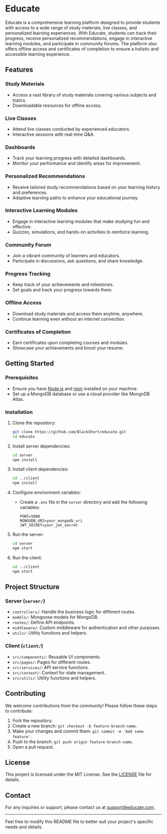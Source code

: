 # Educate

Educate is a comprehensive learning platform designed to provide students with access to a wide range of study materials, live classes, and personalized learning experiences. With Educate, students can track their progress, receive personalized recommendations, engage in interactive learning modules, and participate in community forums. The platform also offers offline access and certificates of completion to ensure a holistic and accessible learning experience.

## Features

### Study Materials
- Access a vast library of study materials covering various subjects and topics.
- Downloadable resources for offline access.

### Live Classes
- Attend live classes conducted by experienced educators.
- Interactive sessions with real-time Q&A.

### Dashboards
- Track your learning progress with detailed dashboards.
- Monitor your performance and identify areas for improvement.

### Personalized Recommendations
- Receive tailored study recommendations based on your learning history and preferences.
- Adaptive learning paths to enhance your educational journey.

### Interactive Learning Modules
- Engage in interactive learning modules that make studying fun and effective.
- Quizzes, simulations, and hands-on activities to reinforce learning.

### Community Forum
- Join a vibrant community of learners and educators.
- Participate in discussions, ask questions, and share knowledge.

### Progress Tracking
- Keep track of your achievements and milestones.
- Set goals and track your progress towards them.

### Offline Access
- Download study materials and access them anytime, anywhere.
- Continue learning even without an internet connection.

### Certificates of Completion
- Earn certificates upon completing courses and modules.
- Showcase your achievements and boost your resume.

## Getting Started

### Prerequisites
- Ensure you have [Node.js](https://nodejs.org/en/download/) and [npm](https://www.npmjs.com/get-npm) installed on your machine.
- Set up a MongoDB database or use a cloud provider like MongoDB Atlas.

### Installation

1. Clone the repository:
   ```bash
   git clone https://github.com/BlackShort/educate.git
   cd educate
   ```

2. Install server dependencies:
   ```bash
   cd server
   npm install
   ```

3. Install client dependencies:
   ```bash
   cd ../client
   npm install
   ```

4. Configure environment variables:
   - Create a `.env` file in the `server` directory and add the following variables:
     ```plaintext
     PORT=5000
     MONGODB_URI=your_mongodb_uri
     JWT_SECRET=your_jwt_secret
     ```

5. Run the server:
   ```bash
   cd server
   npm start
   ```

6. Run the client:
   ```bash
   cd ../client
   npm start
   ```

## Project Structure

### Server (`server/`)

- `controllers/`: Handle the business logic for different routes.
- `models/`: Mongoose models for MongoDB.
- `routes/`: Define API endpoints.
- `middleware/`: Custom middleware for authentication and other purposes.
- `utils/`: Utility functions and helpers.

### Client (`client/`)

- `src/components/`: Reusable UI components.
- `src/pages/`: Pages for different routes.
- `src/services/`: API service functions.
- `src/context/`: Context for state management.
- `src/utils/`: Utility functions and helpers.

## Contributing

We welcome contributions from the community! Please follow these steps to contribute:

1. Fork the repository.
2. Create a new branch: `git checkout -b feature-branch-name`.
3. Make your changes and commit them: `git commit -m 'Add some feature'`.
4. Push to the branch: `git push origin feature-branch-name`.
5. Open a pull request.

## License

This project is licensed under the MIT License. See the [LICENSE](LICENSE) file for details.

## Contact

For any inquiries or support, please contact us at [support@educate.com](mailto:support@educate.com).

---

Feel free to modify this README file to better suit your project's specific needs and details.

